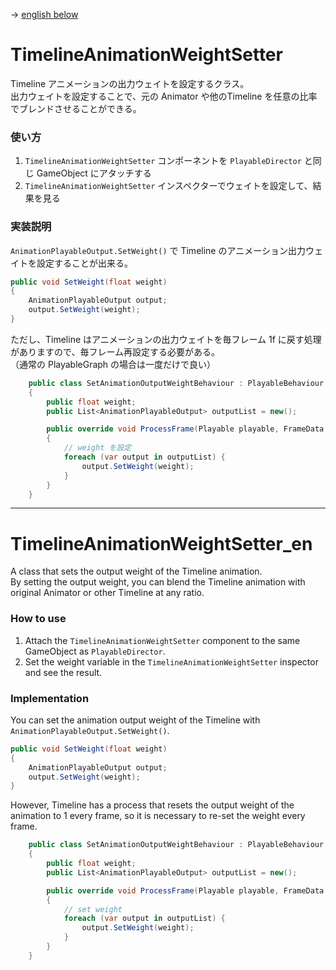 ﻿→ [english below](#timelineanimationweightsetter_en)

# TimelineAnimationWeightSetter

Timeline アニメーションの出力ウェイトを設定するクラス。<br/>
出力ウェイトを設定することで、元の Animator や他のTimeline を任意の比率でブレンドさせることができる。

### 使い方

1. `TimelineAnimationWeightSetter` コンポーネントを `PlayableDirector` と同じ GameObject にアタッチする
2. `TimelineAnimationWeightSetter` インスペクターでウェイトを設定して、結果を見る

### 実装説明
`AnimationPlayableOutput.SetWeight()` で Timeline のアニメーション出力ウェイトを設定することが出来る。
```C#
public void SetWeight(float weight)
{
    AnimationPlayableOutput output;
    output.SetWeight(weight);
}
```

ただし、Timeline はアニメーションの出力ウェイトを毎フレーム 1f に戻す処理がありますので、毎フレーム再設定する必要がある。<br/>
（通常の PlayableGraph の場合は一度だけで良い）

```C#
    public class SetAnimationOutputWeightBehaviour : PlayableBehaviour
    {
        public float weight;
        public List<AnimationPlayableOutput> outputList = new();

        public override void ProcessFrame(Playable playable, FrameData info, object playerData)
        {
            // weight を設定
            foreach (var output in outputList) {
                output.SetWeight(weight);
            }
        }
    }
```

---

# TimelineAnimationWeightSetter_en

A class that sets the output weight of the Timeline animation.<br/>
By setting the output weight, you can blend the Timeline animation with original Animator or other Timeline at any ratio.

### How to use

1. Attach the `TimelineAnimationWeightSetter` component to the same GameObject as `PlayableDirector`.
2. Set the weight variable in the `TimelineAnimationWeightSetter` inspector and see the result.

### Implementation

You can set the animation output weight of the Timeline with `AnimationPlayableOutput.SetWeight()`.

```C#
public void SetWeight(float weight)
{
    AnimationPlayableOutput output;
    output.SetWeight(weight);
}
```

However, Timeline has a process that resets the output weight of the animation to 1 every frame, so it is necessary to re-set the weight every frame.

```C#
    public class SetAnimationOutputWeightBehaviour : PlayableBehaviour
    {
        public float weight;
        public List<AnimationPlayableOutput> outputList = new();

        public override void ProcessFrame(Playable playable, FrameData info, object playerData)
        {
            // set weight
            foreach (var output in outputList) {
                output.SetWeight(weight);
            }
        }
    }
```